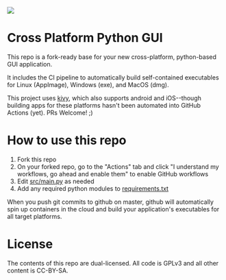 ![](https://github.com/maltfield/cross-platform-python-gui/workflows/build/badge.svg)

# Cross Platform Python GUI

This repo is a fork-ready base for your new cross-platform, python-based GUI application.

It includes the CI pipeline to automatically build self-contained executables for Linux (AppImage), Windows (exe), and MacOS (dmg).

This project uses [kivy](https://kivy.org/), which also supports android and iOS--though building apps for these platforms hasn't been automated into GitHub Actions (yet). PRs Welcome! ;)

# How to use this repo

1. Fork this repo
1. On your forked repo, go to the "Actions" tab and click "I understand my workflows, go ahead and enable them" to enable GitHub workflows
1. Edit [src/main.py](/src/main.py) as needed
1. Add any required python modules to [requirements.txt](/requirements.txt)

When you push git commits to github on master, github will automatically spin up containers in the cloud and build your application's executables for all target platforms.

# License

The contents of this repo are dual-licensed. All code is GPLv3 and all other content is CC-BY-SA.
